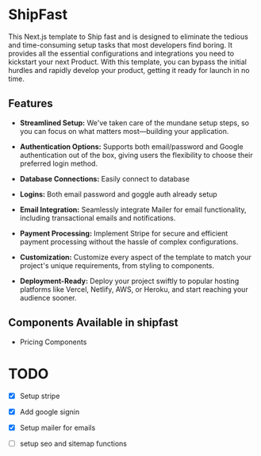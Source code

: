 
# ShipFast
This Next.js template to Ship fast and is designed to eliminate the tedious and time-consuming setup tasks that most developers find boring. It provides all the essential configurations and integrations you need to kickstart your next Product. With this template, you can bypass the initial hurdles and rapidly develop your product, getting it ready for launch in no time.

## Features

- **Streamlined Setup:** We've taken care of the mundane setup steps, so you can focus on what matters most—building your application.
- **Authentication Options:** Supports both email/password and Google authentication out of the box, giving users the flexibility to choose their preferred login method.

- **Database Connections:** Easily connect to database
- **Logins:** Both email password and goggle auth already setup

- **Email Integration:** Seamlessly integrate Mailer for email functionality, including transactional emails and notifications.

- **Payment Processing:** Implement Stripe for secure and efficient payment processing without the hassle of complex configurations.

- **Customization:** Customize every aspect of the template to match your project's unique requirements, from styling to components.

- **Deployment-Ready:** Deploy your project swiftly to popular hosting platforms like Vercel, Netlify, AWS, or Heroku, and start reaching your audience sooner.

## Components Available in shipfast

* Pricing Components


# TODO

* [x] Setup stripe
* [x] Add google signin
* [x] Setup mailer for emails
* [ ] setup seo and sitemap functions


